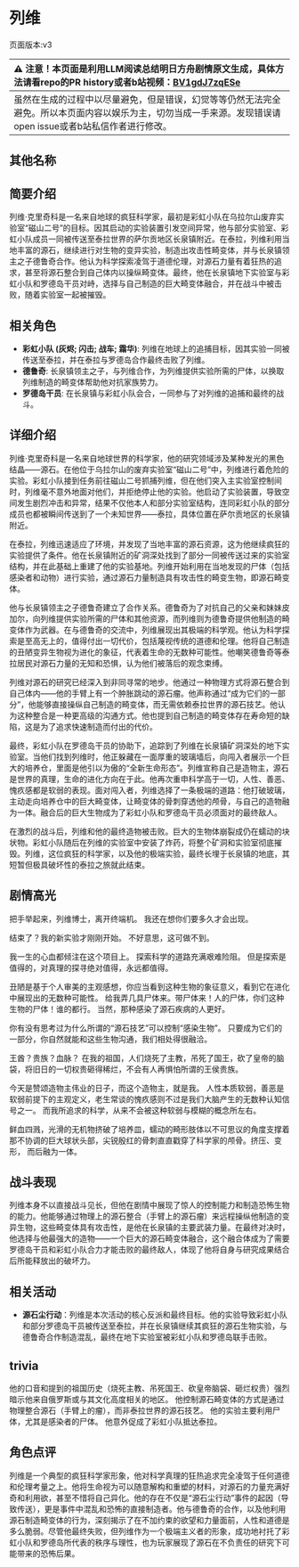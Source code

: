# 列维
页面版本:v3
 

| :warning: 注意！本页面是利用LLM阅读总结明日方舟剧情原文生成，具体方法请看repo的PR history或者b站视频：[BV1gdJ7zqESe](https://www.bilibili.com/video/BV1gdJ7zqESe/)         |
|:----------------------------|
| 虽然在生成的过程中以尽量避免，但是错误，幻觉等等仍然无法完全避免。所以本页面内容以娱乐为主，切勿当成一手来源。发现错误请open issue或者b站私信作者进行修改。|



## 其他名称

## 简要介绍
列维·克里奇科是一名来自地球的疯狂科学家，最初是彩虹小队在乌拉尔山废弃实验室“磁山二号”的目标。因其启动的实验装置引发空间异常，他与部分实验室、彩虹小队成员一同被传送至泰拉世界的萨尔贡地区长泉镇附近。在泰拉，列维利用当地丰富的源石，继续进行对生物的变异实验，制造出攻击性畸变体，并与长泉镇领主之子德鲁奇合作。他认为科学探索凌驾于道德伦理，对源石力量有着狂热的追求，甚至将源石整合到自己体内以操纵畸变体。最终，他在长泉镇地下实验室与彩虹小队和罗德岛干员对峙，选择与自己制造的巨大畸变体融合，并在战斗中被击败，随着实验室一起被摧毁。
## 相关角色
-   **彩虹小队 (灰烬; 闪击; 战车; 霜华)**: 列维在地球上的追捕目标，因其实验一同被传送至泰拉，并在泰拉与罗德岛合作最终击败了列维。
-   **德鲁奇**: 长泉镇领主之子，与列维合作，为列维提供实验所需的尸体，以换取列维制造的畸变体帮助他对抗家族势力。
-   **罗德岛干员**: 在长泉镇与彩虹小队会合，一同参与了对列维的追捕和最终的战斗。
## 详细介绍
列维·克里奇科是一名来自地球世界的科学家，他的研究领域涉及某种发光的黑色结晶——源石。在他位于乌拉尔山的废弃实验室“磁山二号”中，列维进行着危险的实验。彩虹小队接到任务前往磁山二号抓捕列维，但在他们突入主实验室控制间时，列维毫不意外地面对他们，并拒绝停止他的实验。他启动了实验装置，导致空间发生剧烈冲击和异常，结果不仅他本人和部分实验室结构，连同彩虹小队的部分成员也都被瞬间传送到了一个未知世界——泰拉，具体位置在萨尔贡地区的长泉镇附近。

在泰拉，列维迅速适应了环境，并发现了当地丰富的源石资源，这为他继续疯狂的实验提供了条件。他在长泉镇附近的矿洞深处找到了部分一同被传送过来的实验室结构，并在此基础上重建了他的实验基地。列维开始利用在当地发现的尸体（包括感染者和动物）进行实验，通过源石力量制造具有攻击性的畸变生物，即源石畸变体。

他与长泉镇领主之子德鲁奇建立了合作关系。德鲁奇为了对抗自己的父亲和妹妹皮加尔，向列维提供实验所需的尸体和其他资源，而列维则为德鲁奇提供他制造的畸变体作为武器。在与德鲁奇的交流中，列维展现出其极端的科学观。他认为科学探索是至高无上的，值得付出一切代价，包括蔑视传统的道德和伦理。他将自己制造的丑陋变异生物视为进化的象征，代表着生命的无数种可能性。他嘲笑德鲁奇等泰拉居民对源石力量的无知和恐惧，认为他们被落后的观念束缚。

列维对源石的研究已经深入到非同寻常的地步。他通过一种物理方式将源石整合到自己体内——他的手臂上有一个肿胀跳动的源石瘤。他声称通过“成为它们的一部分”，他能够直接操纵自己制造的畸变体，而无需依赖泰拉世界的源石技艺。他认为这种整合是一种更高级的沟通方式。他也提到自己制造的畸变体存在寿命短的缺陷，这是为了追求快速制造而付出的代价。

最终，彩虹小队在罗德岛干员的协助下，追踪到了列维在长泉镇矿洞深处的地下实验室。当他们找到列维时，他正躲藏在一面厚重的玻璃墙后，向闯入者展示一个巨大的培养仓，里面是他引以为傲的“全新生命形态”。列维宣称自己是造物主，源石是世界的真理，生命的进化方向在于此。他再次重申科学高于一切，人性、善恶、愧疚感都是软弱的表现。面对闯入者，列维选择了一条极端的道路：他打破玻璃，主动走向培养仓中的巨大畸变体，让畸变体的骨刺穿透他的颅骨，与自己的造物融为一体。融合后的巨大生物成为了彩虹小队和罗德岛干员必须面对的最终敌人。

在激烈的战斗后，列维和他的最终造物被击败。巨大的生物体崩裂成仍在蠕动的块状物。彩虹小队随后在列维的实验室中安装了炸药，将整个矿洞和实验室彻底摧毁。列维，这位疯狂的科学家，以及他的极端实验，最终长埋于长泉镇的地底，其短暂但极具破坏性的泰拉之旅就此结束。
## 剧情高光
把手举起来，列维博士，离开终端机。
我还在想你们要多久才会出现。

结束了？我的新实验才刚刚开始。
不好意思，这可做不到。

我一生的心血都倾注在这个项目上。
探索科学的道路充满艰难险阻。
但是探索是值得的，对真理的探寻绝对值得，永远都值得。

丑陋是基于个人审美的主观感想，你应当看到这种生物的象征意义，看到它在进化中展现出的无数种可能性。
给我弄几具尸体来。带尸体来！人的尸体，你们这种生物的尸体！谁的都行。
当然，那种感染了源石疾病的人更好。

你有没有思考过为什么所谓的“源石技艺”可以控制“感染生物”。
只要成为它们的一部分，你自然就能和这些生物沟通，我们相处得很融洽。

王酋？贵族？血脉？
在我的祖国，人们烧死了主教，吊死了国王，砍了皇帝的脑袋，将旧日的一切权贵砸得稀烂，不会有人再惧怕所谓的王侯贵族。

今天是赞颂造物主伟业的日子，而这个造物主，就是我。
人性本质软弱，善恶是软弱前提下的主观定义，老生常谈的愧疚感则不过是我们大脑产生的无数种认知信号之一。
而我所追求的科学，从来不会被这种软弱与模糊的概念所左右。

鲜血四溅，光滑的无机物挤破了培养皿，蠕动的畸形肢体以不可思议的角度支撑着那不协调的巨大球状头部，尖锐殷红的骨刺直直戳穿了科学家的颅骨。挤压、变形， 而后融为一体。
## 战斗表现
列维本身不以直接战斗见长，但他在剧情中展现了惊人的控制能力和制造恐怖生物的能力。他能够通过物理上的源石整合（手臂上的源石瘤）来远程操纵他制造的变异生物，这些畸变体具有攻击性，是他在长泉镇的主要武装力量。在最终对决时，他选择与他最强大的造物——一个巨大的源石畸变体融合，这个融合体成为了需要罗德岛干员和彩虹小队合力才能击败的最终敌人，体现了他将自身与研究成果结合后所能释放出的破坏力。
## 相关活动
-   **源石尘行动**：列维是本次活动的核心反派和最终目标。他的实验导致彩虹小队和部分罗德岛干员被传送至泰拉，并在长泉镇继续其疯狂的源石生物实验，与德鲁奇合作制造混乱，最终在地下实验室被彩虹小队和罗德岛联手击败。
## trivia
他的口音和提到的祖国历史（烧死主教、吊死国王、砍皇帝脑袋、砸烂权贵）强烈暗示他来自俄罗斯或与其文化高度相关的地区。
他控制源石畸变体的方式是通过物理整合源石（手臂上的瘤），而非泰拉世界的源石技艺。
他的实验主要利用尸体，尤其是感染者的尸体。
他意外促成了彩虹小队抵达泰拉。
## 角色点评
列维是一个典型的疯狂科学家形象，他对科学真理的狂热追求完全凌驾于任何道德和伦理考量之上。他将生命视为可以随意解构和重塑的材料，对源石的力量充满好奇和利用欲，甚至不惜将自己异化。他的存在不仅是“源石尘行动”事件的起因（导致传送），更是事件中混乱和恐怖的直接制造者。他与德鲁奇的合作，以及他利用源石制造畸变体的行为，深刻揭示了在不加约束的欲望和力量面前，人性和道德是多么脆弱。尽管他最终失败，但列维作为一个极端主义者的形象，成功地衬托了彩虹小队和罗德岛所代表的秩序与理性，也为玩家展现了源石在不负责任的研究下可能带来的恐怖后果。